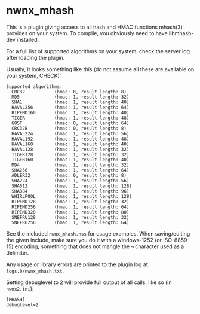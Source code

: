 # nwnx_mhash

This is a plugin giving access to all hash and HMAC functions mhash(3) provides on your system.
To compile, you obviously need to have libmhash-dev installed.

For a full list of supported algorithms on your system, check the server log after loading the plugin.

Usually, it looks something like this (do not assume all these are available on your system, CHECK):

	Supported algorithms:
	  CRC32           (hmac: 0, result length: 8)
	  MD5             (hmac: 1, result length: 32)
	  SHA1            (hmac: 1, result length: 40)
	  HAVAL256        (hmac: 1, result length: 64)
	  RIPEMD160       (hmac: 1, result length: 40)
	  TIGER           (hmac: 1, result length: 48)
	  GOST            (hmac: 0, result length: 64)
	  CRC32B          (hmac: 0, result length: 8)
	  HAVAL224        (hmac: 1, result length: 56)
	  HAVAL192        (hmac: 1, result length: 48)
	  HAVAL160        (hmac: 1, result length: 40)
	  HAVAL128        (hmac: 1, result length: 32)
	  TIGER128        (hmac: 1, result length: 32)
	  TIGER160        (hmac: 1, result length: 40)
	  MD4             (hmac: 1, result length: 32)
	  SHA256          (hmac: 1, result length: 64)
	  ADLER32         (hmac: 0, result length: 8)
	  SHA224          (hmac: 1, result length: 56)
	  SHA512          (hmac: 1, result length: 128)
	  SHA384          (hmac: 1, result length: 96)
	  WHIRLPOOL       (hmac: 1, result length: 128)
	  RIPEMD128       (hmac: 1, result length: 32)
	  RIPEMD256       (hmac: 1, result length: 64)
	  RIPEMD320       (hmac: 1, result length: 80)
	  SNEFRU128       (hmac: 1, result length: 32)
	  SNEFRU256       (hmac: 1, result length: 64)

See the included ```nwnx_mhash.nss``` for usage examples. When saving/editing the given include,
make sure you do it with a windows-1252 (or ISO-8859-15) encoding; something that does not mangle
the ```¬``` character used as a delimiter.

Any usage or library errors are printed to the plugin log at ```logs.0/nwnx_mhash.txt```.

Setting debuglevel to 2 will provide full output of all calls, like so (in ```nwnx2.ini```):

	[MHASH]
	debuglevel=2
